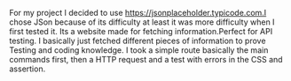 For my project I decided to use https://jsonplaceholder.typicode.com.I chose JSon because of its difficulty at least it was more difficulty when I first tested it. Its a website made for fetching information.Perfect for API testing. I basically just fetched different pieces of information to prove Testing and coding knowledge. I took a simple route basically the main commands first, then a HTTP request and a test with errors in the CSS and assertion.
